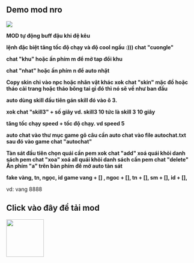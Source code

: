 ## Demo mod nro 
<img src="https://github.com/cuongle4399/cuongle4399/blob/main/20240521-0328-05.1597199.gif" >
<p><b>MOD tự động buff đậu khi đệ kêu</b></p>
<p><b>lệnh đặc biệt tăng tốc độ chạy và độ cool ngầu :))) chat "cuongle"</b></p>
<p><b>chat "khu" hoặc ấn phím m để mở tap đổi khu</b></p>
<p><b>chat "nhat" hoặc ấn phím n để auto nhặt</b></p>
<p><b>Copy skin
chỉ vào npc hoặc nhân vật khác xok chat "skin"
mặc đồ hoặc tháo cải trang hoặc tháo bông tai gì đó thì nó sẽ về như ban đầu</b></p>
<p><b>auto dùng skill đầu tiên gán skill đó vào ô 3.</b></p>
<p><b>xok chat "skill3" + số giây vd. skill3 10 tức là skill 3 10 giây</b></p>
<p><b>tăng tốc chạy
speed + tốc độ chạy. vd speed 5</b></p>
<p><b>auto chat
vào thư mục game gõ câu cần auto chat vào file autochat.txt
sau đó vào game chat "autochat"</b></p>
<p><b>Tàn sát
đầu tiên chọn quái cần pem xok chat "add" 
xoá quái khỏi danh sách pem chat "xoa"
xoá all quái khỏi danh sách cần pem chat "delete"
Ấn phím "a" trên bàn phím để mở auto tàn sát</b></p>
<p><b>fake vàng, tn, ngọc, id game
vang + [] ,
ngoc + [],
tn + [],
sm + [],
id + [], </b>
</p>
vd: vang 8888 </b>

## Click vào đây để tải mod <br>
<a href="https://github.com/cuongle4399/shop_ban_nick_nro/blob/master/file/mob%20nro%20version%202.3.rar" alt="NRO">
    <img width="100" src="https://images.spiderum.com/sp-images/f9aabbc0449311ec885eab61bad4d8bd.png" target="_blank" />
  </a> 
